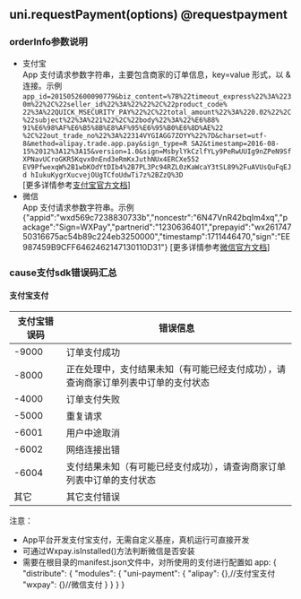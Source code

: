 ## uni.requestPayment(options) @requestpayment

<!-- UTSAPIJSON.requestPayment.description -->

<!-- UTSAPIJSON.requestPayment.param -->

### orderInfo参数说明

 - 支付宝<br>
  App 支付请求参数字符串，主要包含商家的订单信息，key=value 形式，以 & 连接。示例
  `app_id=2015052600090779&biz_content=%7B%22timeout_express%22%3A%2230m%22%2C%22seller_id%22%3A%22%22%2C%22product_code%
  22%3A%22QUICK_MSECURITY_PAY%22%2C%22total_amount%22%3A%220.02%22%2C%22subject%22%3A%221%22%2C%22body%22%3A%22%E6%88%
  91%E6%98%AF%E6%B5%8B%E8%AF%95%E6%95%B0%E6%8D%AE%22
  %2C%22out_trade_no%22%3A%22314VYGIAGG7ZOYY%22%7D&charset=utf-8&method=alipay.trade.app.pay&sign_type=R
  SA2&timestamp=2016-08-15%2012%3A12%3A15&version=1.0&sign=MsbylYkCzlfYLy9PeRwUUIg9nZPeN9SfXPNavUCroGKR5Kqvx0nEnd3eRmKxJuthNUx4ERCXe552
  EV9PfwexqW%2B1wbKOdYtDIb4%2B7PL3Pc94RZL0zKaWcaY3tSL89%2FuAVUsQuFqEJd
  hIukuKygrXucvejOUgTCfoUdwTi7z%2BZzQ%3D`<br>
  [更多详情参考[支付宝官方文档](https://opendocs.alipay.com/open/204/105296?pathHash=22ed0058&ref=api)]
 -  微信<br>
  App 支付请求参数字符串。示例
{"appid":"wxd569c7238830733b","noncestr":"6N47VnR42bqIm4xq","package":"Sign=WXPay","partnerid":"1230636401","prepayid":"wx26174750316675ac54b89c224eb3250000","timestamp":1711446470,"sign":"EE987459B9CFF6462462147130110D31"}
  [更多详情参考[微信官方文档]( https://pay.weixin.qq.com/wiki/doc/api/wxa/wxa_api.php?chapter=9_1)]



<!-- UTSAPIJSON.requestPayment.returnValue -->

<!-- UTSAPIJSON.requestPayment.compatibility -->

<!-- UTSAPIJSON.requestPayment.tutorial -->

### cause支付sdk错误码汇总

#### 支付宝支付  
| 支付宝错误码 | 错误信息 |
|---|---|
| -9000 | 订单支付成功 |
| -8000 | 正在处理中，支付结果未知（有可能已经支付成功），请查询商家订单列表中订单的支付状态 |
| -4000 | 订单支付失败 |
| -5000 | 重复请求 |
| -6001 | 用户中途取消 |
| -6002 | 网络连接出错 |
| -6004 | 支付结果未知（有可能已经支付成功），请查询商家订单列表中订单的支付状态 |
|  其它  | 其它支付错误 |

注意：
- App平台开发支付宝支付，无需自定义基座，真机运行可直接开发
- 可通过Wxpay.isInstalled()方法判断微信是否安装
- 需要在根目录的manifest.json文件中，对所使用的支付进行配置如
app: {
		"distribute": {
			"modules": {
				"uni-payment": {
					"alipay": {},//支付宝支付
					"wxpay": {}//微信支付
				}
			}
		}
}


<!-- UTSAPIJSON.requestPayment.example -->

<!-- UTSAPIJSON.general_type.name -->

<!-- UTSAPIJSON.general_type.param -->
